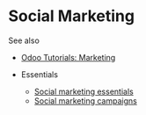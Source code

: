 # Social Marketing

See also

  * [Odoo Tutorials: Marketing](https://www.odoo.com/slides/marketing-27)

  * Essentials
    * [Social marketing essentials](social_marketing/essentials/social_essentials.html)
    * [Social marketing campaigns](social_marketing/essentials/social_campaigns.html)

